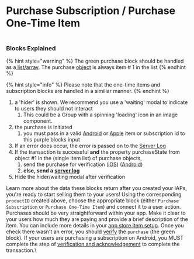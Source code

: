 # Purchase Subscription / Purchase One-Time Item

<figure><img src="https://files.gitbook.com/v0/b/gitbook-x-prod.appspot.com/o/spaces%2FKrMxDvAEx21XNB81zaoj%2Fuploads%2FemFBph2Q1T5n8N9JBcCT%2FScreen%20Shot%202022-04-13%20at%203.37.18%20PM.png?alt=media&#x26;token=497b5644-78bf-43f7-af18-7c8e122e327a" alt=""><figcaption></figcaption></figure>

### Blocks Explained

{% hint style="warning" %}
The green purchase block should be handled as a[ list/array](https://docs.thunkable.com/v/drag-and-drop/lists). The purchase [object](https://docs.thunkable.com/v/drag-and-drop/objects)  is always item # 1 in the list
{% endhint %}

{% hint style="info" %}
Please note that the one-time items and subscription blocks are handled in a similiar manner.&#x20;
{% endhint %}

1. a 'hider' is shown. We recommend you use a 'waiting' modal to indicate to users they should not interact
   1. This could be a Group with a spinning 'loading' icon in an image component.
2. the purchase is initiated
   1. you must pass in a valid [Android](android-play-store-setup.md) or [Apple](ios-app-store-setup.md) item or subscription id to this purple blocks input
3. If an error does occur, the error is passed on to the [Server Log​](host-your-server-side-verification-code-on-firebase/setup-your-cloud-environment/server-logs.md)
4. If the transaction is successful **and** the property purchaseState from object #1 in the (single item list) of purchase objects,
   1. send the purchase for verification ([iOS](ios-app-store-setup.md)) ([Android](android-play-store-setup.md))
   2. **else, send a** [**server log**](host-your-server-side-verification-code-on-firebase/setup-your-cloud-environment/server-logs.md)**​**
5. Hide the hider/waiting modal after verification

​Learn more about the data these blocks return after you created your IAPs, you're ready to start selling them to your users! Using the corresponding `productID` created above, choose the appropriate block (either `Purchase Subscription` or `Purchase One-Time Item`) and connect it to a user action. Purchases should be very straightforward within your app. Make it clear to your users how much they are paying and provide a brief description of the item. You can include more details in your [app store item setup](purchase-subscription-purchase-one-time-item.md). Once you check there wasn't an error, you should [verify](verify-ios-purchases.md) the `purchase` (the green block). If your users are purchasing a subscription on Android, you MUST complete the step of [verification and acknowledgement](verify-and-acknowledge-android-purchases-and-subscription.md) to complete the transaction.\
